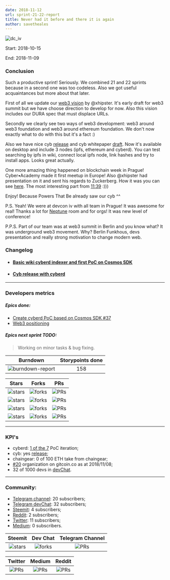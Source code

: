 ```yaml
---
date: 2018-11-12
url: sprint-21-22-report
title: Never had it before and there it is again
author: savetheales
---
```


![dc_iv](pic-21.jpg)

Start: 2018-10-15

End: 2018-11-09

### Сonclusion

Such a productive sprint! Seriously. We combined 21 and 22 sprints because in a second one was too codeless. Also we got useful acquaintances but more about that later.

First of all we update our [web3 vision](https://github.com/cybercongress/cyb/blob/master/docs/web3-vision.md) by @xhipster. It's early draft for web3 summit but we have choose direction to develop for now. Also this vision includes our DURA spec that must displace URLs.

Secondly we clearly see two ways of web3 development: web3 around web3 foundation and web3 around ethereum foundation. We don't now exactly what to do with this but it's a fact :)

Also we have nice cyb [release](https://github.com/cybercongress/cyb/releases/tag/v0.0.22) and cyb whitepaper [draft](https://github.com/cybercongress/cyb/blob/master/docs/cyb.md). Now it's available on desktop and include 3 nodes (ipfs, ethereum and cyberd). You can test searching by ipfs in wiki, connect local ipfs node, link hashes and try to install apps. Looks great actually.

One more amazing thing happened on blockchain week in Prague! Cyber•Academy made it first meetup in Europe! Also @xhipster had presentation on it and sent his regards to Zuckerberg.
How it was you can see [here](https://www.youtube.com/watch?v=sjwdvdbosNg). The most interesting part from [11:39](https://youtu.be/sjwdvdbosNg?t=699) :)))


Enjoy! Because Powers That Be already saw our cyb ^^

P.S. Yeah! We were at devcon iv with all team in Prague! It was awesome for real! Thanks a lot for [Neptune](https://www.laurainserra.com/) room and for orgs! It was new level of conference!

P.P.S. Part of our team was at web3 summit in Berlin and you know what? It was underground web3 movement. Why? Berlin Funkhous, devs presentation and really strong motivation to change modern web.


### Changelog
 - #### [Basic wiki cyberd indexer and first PoC on Cosmos SDK](https://github.com/cybercongress/cyberd/blob/master/CHANGELOG.md#007-2018-10-25)
 - #### [Cyb release with cyberd](https://github.com/cybercongress/cyb/releases/tag/v0.0.22)

 ---
### Developers metrics
##### Epics done:
- [Create cyberd PoC based on Cosmos SDK #37](https://github.com/cybercongress/cyberd/issues/37)
- [Web3 positioning](https://github.com/cybercongress/cyb/issues/55)

##### Epics next sprint TODO:
>Working on minor tasks & bug fixing.


Burndown | Storypoints done
:---: | :---:
![burndown-report](BD-report-sprint-21.png) | 158

Stars | Forks | PRs
:---: | :---: |:---:
![stars](cyb-stars-22.png) |![forks](cyb-forks-22.png) |![PRs](cyb-PRs-22.png)
![stars](cyberd-stars-22.png) |![forks](cyberd-forks-22.png) |![PRs](cyberd-PRs-22.png)
![stars](chaingear-stars-22.png) |![forks](chaingear-forks-22.png) |![PRs](chaingear-PRs-22.png)
![stars](congress-stars-22.png) |![forks](congress-forks-22.png) |![PRs](congress-PRs-22.png)

---

### KPI's
- cyberd: [1 of the 7](https://github.com/cybercongress/cyberd/blob/master/CHANGELOG.md#007-2018-10-25) PoC iteration;
- cyb: yes [release](https://github.com/cybercongress/cyb/releases/tag/0.0.22);
- chaingear: 0 of 100 ETH take from chaingear;
- [#20](https://gitcoin.co/profile/cybercongress) organization on gitcoin.co as at 2018/11/08;
- 32 of 1000 devs in [devChat](https://t.me/fuckgoogle).

---

### Community:

- [Telegram channel](https://t.me/cybercongress): 20 subscribers;
- [Telegram devChat](https://t.me/fuckgoogle): 32 subscribers;
- [Steemit](https://steemit.com/@cybercongress): 4 subscribers;
- [Reddit](https://www.reddit.com/r/cybercongress): 2 subscribers;
- [Twitter](https://twitter.com/cyber_devs): 11 subscribers;
- [Medium](https://medium.com/cyber-congress): 0 subscribers.

Steemit | Dev Chat | Telegram Channel
:---: | :---: |:---:
![stars](steemit-22.png) |![forks](devchat-22.png) |![PRs](telegram-22.png)|

Twitter | Medium | Reddit
:---:|:---:|:---:|
![PRs](twitter-22.png)|![PRs](medium-22.png)|![PRs](reddit-22.png)|
